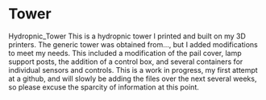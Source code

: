 # Tower
Hydropnic_Tower
	This is a hydropnic tower I printed and built on my 3D printers. The generic tower was obtained from..., but I added modifications to meet my needs. This included a modification of the pail cover, lamp support posts, the addition of a control box, and several containers for individual sensors and controls.
	This is a work in progress, my first attempt at a github, and will slowly be adding the files over the next several weeks, so please excuse the sparcity of information at this point.
